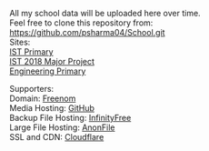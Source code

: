 All my school data will be uploaded here over time.  
Feel free to clone this repository from: <https://github.com/psharma04/School.git>  
Sites:  
[IST Primary](https://rbxii3.tk/School/IST/)  
[IST 2018 Major Project](https://roadworkreviews.tk)  
[Engineering Primary](https://rbxii3.tk/School/Engineering/)  

Supporters:  
Domain: [Freenom](https://www.freenom.com)  
Media Hosting: [GitHub](https://github.com/)  
Backup File Hosting: [InfinityFree](https://infinityfree.net/)  
Large File Hosting: [AnonFile](https://anonfile.com/)  
SSL and CDN: [Cloudflare](https://www.cloudflare.com/)  
